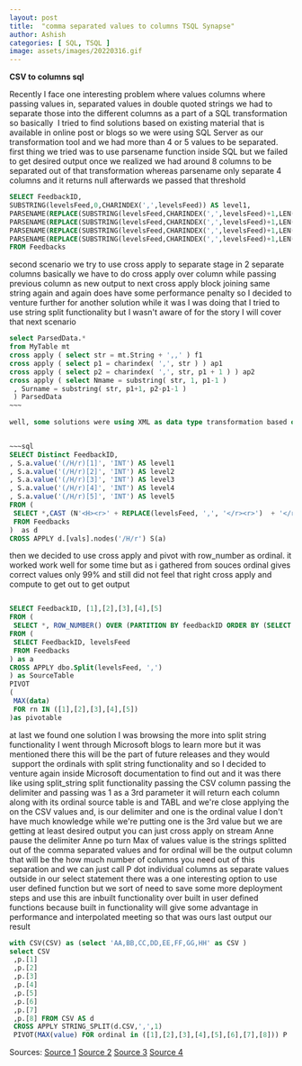 ```yaml
---
layout: post
title:  "comma separated values to columns TSQL Synapse"
author: Ashish
categories: [ SQL, TSQL ]
image: assets/images/20220316.gif
---
```


**CSV to columns sql**


Recently I face one interesting problem where values columns where passing values in, separated values in double quoted strings we had to separate those into the different columns as a part of a SQL transformation so basically  I tried to find solutions based on existing material that is available in online post or blogs so we were using SQL Server as our transformation tool and we had more than 4 or 5 values to be separated. first thing we tried was to use parsename function inside SQL but we failed to get desired output once we realized we had around 8 columns to be separated out of that transformation whereas parsename only separate 4 columns and it returns null afterwards we passed that threshold

~~~sql 
SELECT FeedbackID,
SUBSTRING(levelsFeed,0,CHARINDEX(',',levelsFeed)) AS level1,
PARSENAME(REPLACE(SUBSTRING(levelsFeed,CHARINDEX(',',levelsFeed)+1,LEN(levelsFeed)),',','.'),4) AS level2,
PARSENAME(REPLACE(SUBSTRING(levelsFeed,CHARINDEX(',',levelsFeed)+1,LEN(levelsFeed)),',','.'),3) AS level3,
PARSENAME(REPLACE(SUBSTRING(levelsFeed,CHARINDEX(',',levelsFeed)+1,LEN(levelsFeed)),',','.'),2) AS level4,
PARSENAME(REPLACE(SUBSTRING(levelsFeed,CHARINDEX(',',levelsFeed)+1,LEN(levelsFeed)),',','.'),1) AS level5
FROM Feedbacks
~~~


second scenario we try to use cross apply to separate stage in 2 separate columns basically we have to do cross apply over column while passing previous column as new output to next cross apply block joining same string again and again does have some performance penalty so I decided to venture further for another solution while it was I was doing that I tried to use string split functionality but I wasn't aware of for the story I will cover that next scenario

~~~sql 
select ParsedData.* 
from MyTable mt
cross apply ( select str = mt.String + ',,' ) f1
cross apply ( select p1 = charindex( ',', str ) ) ap1
cross apply ( select p2 = charindex( ',', str, p1 + 1 ) ) ap2
cross apply ( select Nmame = substring( str, 1, p1-1 )                   
 , Surname = substring( str, p1+1, p2-p1-1 )
 ) ParsedData
~~~		  
		  
well, some solutions were using XML as data type transformation based on that we can separate columns into multiple but we are using online solution as data analytics and it does not support some of the SQL Server functionality so XML as data type was out of picture here


~~~sql 
SELECT Distinct FeedbackID, 
, S.a.value('(/H/r)[1]', 'INT') AS level1
, S.a.value('(/H/r)[2]', 'INT') AS level2
, S.a.value('(/H/r)[3]', 'INT') AS level3
, S.a.value('(/H/r)[4]', 'INT') AS level4
, S.a.value('(/H/r)[5]', 'INT') AS level5
FROM (            
 SELECT *,CAST (N'<H><r>' + REPLACE(levelsFeed, ',', '</r><r>')  + '</r> </H>' AS XML) AS [vals]
 FROM Feedbacks 
)  as d
CROSS APPLY d.[vals].nodes('/H/r') S(a)
~~~

then we decided to use cross apply and pivot with row_number as ordinal. it worked work well for some time but as i gathered from souces ordinal gives correct values only 99% and still did not feel that right cross apply and compute to get out to get output

~~~sql 

SELECT FeedbackID, [1],[2],[3],[4],[5]
FROM (
 SELECT *, ROW_NUMBER() OVER (PARTITION BY feedbackID ORDER BY (SELECT  null)) as rn 
FROM (
 SELECT FeedbackID, levelsFeed
 FROM Feedbacks 
) as a
CROSS APPLY dbo.Split(levelsFeed, ',')
) as SourceTable
PIVOT
(
 MAX(data)
 FOR rn IN ([1],[2],[3],[4],[5])
)as pivotable

~~~

at last we found one solution I was browsing the more into split string functionality I went through Microsoft blogs to learn more but it was mentioned there this will be the part of future releases and they would  support the ordinals with split string functionality and so I decided to venture again inside Microsoft documentation to find out and it was there like using split_string split functionality passing the CSV column passing the delimiter and passing was 1 as a 3rd parameter it will return each column along with its ordinal source table is and TABL and we're close applying the on the CSV values and, is our delimiter and one is the ordinal value I don't have much knowledge while we're putting one is the 3rd value but we are getting at least desired output you can just cross apply on stream Anne pause the delimiter Anne po turn Max of values value is the strings splitted out of the comma separated values and for ordinal will be the output column that will be the how much number of columns you need out of this separation and we can just call P dot individual columns as separate values outside in our select statement there was a one interesting option to use user defined function but we sort of need to save some more deployment steps and use this are inbuilt functionality over built in user defined functions because built in functionality will give some advantage in performance and interpolated meeting so that was ours last output our result


~~~sql 
with CSV(CSV) as (select 'AA,BB,CC,DD,EE,FF,GG,HH' as CSV )
select CSV
 ,p.[1]
 ,p.[2]
 ,p.[3]
 ,p.[4]
 ,p.[5]
 ,p.[6]
 ,p.[7]
 ,p.[8] FROM CSV AS d
 CROSS APPLY STRING_SPLIT(d.CSV,',',1)
 PIVOT(MAX(value) FOR ordinal in ([1],[2],[3],[4],[5],[6],[7],[8])) P

~~~
Sources:
[Source 1](https://www.mssqltips.com/sqlservertip/6321/split-delimited-string-into-columns-in-sql-server-with-parsename/)
[Source 2](https://stackoverflow.com/questions/17150593/how-to-split-string-into-columns-for-a-view)
[Source 3](https://stackoverflow.com/questions/46413395/split-string-in-columns-by-delimiter-using-sql-server)
[Source 4](https://datamajor.net/mssqlsplitcolumn/)
